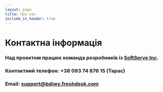 ```yaml
---
layout: page
title: Про нас
include_in_header: true
---
```


# Контактна інформація

### Над проектом працює команда розробників із [SoftServe Inc](https://softserveinc.com).
### Контактний телефон: +38 093 74 876 15 (Тарас)
### Email: [support@bdiwy.freshdesk.com](mailto:support@bdiwy.freshdesk.com)

